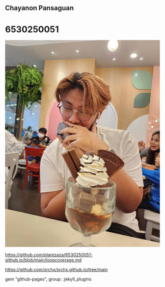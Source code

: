 ## Chayanon Pansaguan 
# 6530250051 

![Alt text](IMG_1580.jpeg)

https://github.com/plantzaza/6530250051-github.io/blob/main/loopcoverage.md


https://github.com/srchx/srchx.github.io/tree/main

gem "github-pages", group: :jekyll_plugins
